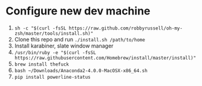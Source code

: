# Configure new dev machine

1. `sh -c "$(curl -fsSL https://raw.github.com/robbyrussell/oh-my-zsh/master/tools/install.sh)"`
2. Clone this repo and run `./install.sh /path/to/home`
3. Install karabiner, slate window manager
4. `/usr/bin/ruby -e "$(curl -fsSL https://raw.githubusercontent.com/Homebrew/install/master/install)"`
5. `brew install thefuck`
6. `bash ~/Downloads/Anaconda2-4.0.0-MacOSX-x86_64.sh`
7. `pip install powerline-status`

	
